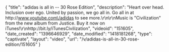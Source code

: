 {
    "title": "adidas is all in -- 30 Rose Edition",
    "description": "Heart over head. Inclusion over ego. United by passion, we go all in. Go all in at http:\/\/www.youtube.com\/adidas to see more.\r\n\r\nMusic is \"Civilization\" from the new album from Justice. Buy it now on iTunes!\r\nhttp:\/\/bit.ly\/iTunesCivilization",
    "videoid": "151605",
    "date_created": "1396646929",
    "date_modified": "1418181268",
    "type": "captivate",
    "layout": "video",
    "url": "\/v\/adidas-is-all-in-30-rose-edition\/151605"
}